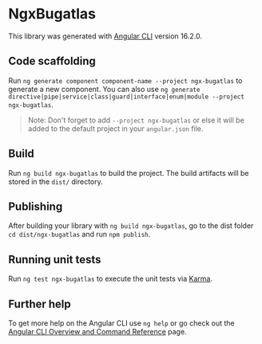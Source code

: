 # NgxBugatlas

This library was generated with [Angular CLI](https://github.com/angular/angular-cli) version 16.2.0.

## Code scaffolding

Run `ng generate component component-name --project ngx-bugatlas` to generate a new component. You can also use `ng generate directive|pipe|service|class|guard|interface|enum|module --project ngx-bugatlas`.
> Note: Don't forget to add `--project ngx-bugatlas` or else it will be added to the default project in your `angular.json` file. 

## Build

Run `ng build ngx-bugatlas` to build the project. The build artifacts will be stored in the `dist/` directory.

## Publishing

After building your library with `ng build ngx-bugatlas`, go to the dist folder `cd dist/ngx-bugatlas` and run `npm publish`.

## Running unit tests

Run `ng test ngx-bugatlas` to execute the unit tests via [Karma](https://karma-runner.github.io).

## Further help

To get more help on the Angular CLI use `ng help` or go check out the [Angular CLI Overview and Command Reference](https://angular.io/cli) page.
